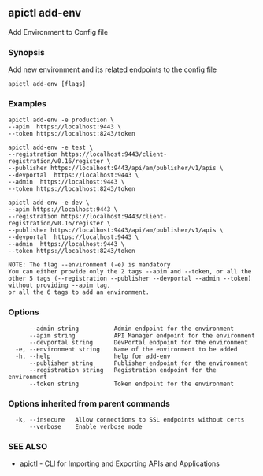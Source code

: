 ## apictl add-env

Add Environment to Config file

### Synopsis

Add new environment and its related endpoints to the config file

```
apictl add-env [flags]
```

### Examples

```
apictl add-env -e production \
--apim  https://localhost:9443 \
--token https://localhost:8243/token

apictl add-env -e test \
--registration https://localhost:9443/client-registration/v0.16/register \
--publisher https://localhost:9443/api/am/publisher/v1/apis \
--devportal  https://localhost:9443 \
--admin  https://localhost:9443 \
--token https://localhost:8243/token

apictl add-env -e dev \
--apim https://localhost:9443 \
--registration https://localhost:9443/client-registration/v0.16/register \
--publisher https://localhost:9443/api/am/publisher/v1/apis \
--devportal  https://localhost:9443 \
--admin  https://localhost:9443 \
--token https://localhost:8243/token

NOTE: The flag --environment (-e) is mandatory
You can either provide only the 2 tags --apim and --token, or all the other 5 tags (--registration --publisher --devportal --admin --token) without providing --apim tag,
or all the 6 tags to add an environment.
```

### Options

```
      --admin string          Admin endpoint for the environment
      --apim string           API Manager endpoint for the environment
      --devportal string      DevPortal endpoint for the environment
  -e, --environment string    Name of the environment to be added
  -h, --help                  help for add-env
      --publisher string      Publisher endpoint for the environment
      --registration string   Registration endpoint for the environment
      --token string          Token endpoint for the environment
```

### Options inherited from parent commands

```
  -k, --insecure   Allow connections to SSL endpoints without certs
      --verbose    Enable verbose mode
```

### SEE ALSO

* [apictl](apictl.md)	 - CLI for Importing and Exporting APIs and Applications

